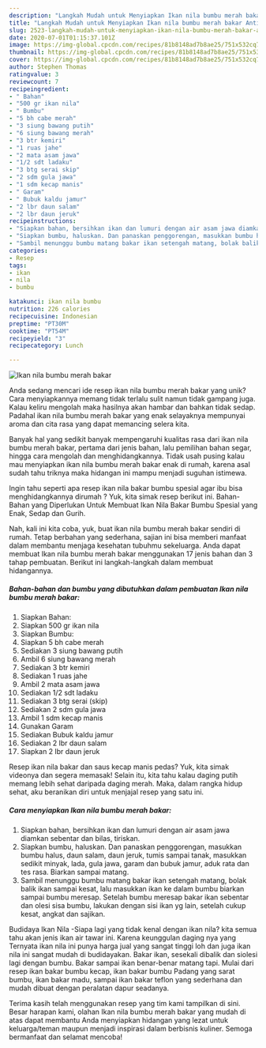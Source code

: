 ```yaml
---
description: "Langkah Mudah untuk Menyiapkan Ikan nila bumbu merah bakar Anti Gagal"
title: "Langkah Mudah untuk Menyiapkan Ikan nila bumbu merah bakar Anti Gagal"
slug: 2523-langkah-mudah-untuk-menyiapkan-ikan-nila-bumbu-merah-bakar-anti-gagal
date: 2020-07-01T01:15:37.101Z
image: https://img-global.cpcdn.com/recipes/81b8148ad7b8ae25/751x532cq70/ikan-nila-bumbu-merah-bakar-foto-resep-utama.jpg
thumbnail: https://img-global.cpcdn.com/recipes/81b8148ad7b8ae25/751x532cq70/ikan-nila-bumbu-merah-bakar-foto-resep-utama.jpg
cover: https://img-global.cpcdn.com/recipes/81b8148ad7b8ae25/751x532cq70/ikan-nila-bumbu-merah-bakar-foto-resep-utama.jpg
author: Stephen Thomas
ratingvalue: 3
reviewcount: 7
recipeingredient:
- " Bahan"
- "500 gr ikan nila"
- " Bumbu"
- "5 bh cabe merah"
- "3 siung bawang putih"
- "6 siung bawang merah"
- "3 btr kemiri"
- "1 ruas jahe"
- "2 mata asam jawa"
- "1/2 sdt ladaku"
- "3 btg serai skip"
- "2 sdm gula jawa"
- "1 sdm kecap manis"
- " Garam"
- " Bubuk kaldu jamur"
- "2 lbr daun salam"
- "2 lbr daun jeruk"
recipeinstructions:
- "Siapkan bahan, bersihkan ikan dan lumuri dengan air asam jawa diamkan sebentar dan bilas, tiriskan."
- "Siapkan bumbu, haluskan. Dan panaskan penggorengan, masukkan bumbu halus, daun salam, daun jeruk, tumis sampai tanak, masukkan sedikit minyak, lada, gula jawa, garam dan bubuk jamur, aduk rata dan tes rasa. Biarkan sampai matang."
- "Sambil menunggu bumbu matang bakar ikan setengah matang, bolak balik ikan sampai kesat, lalu masukkan ikan ke dalam bumbu biarkan sampai bumbu meresap. Setelah bumbu meresap bakar ikan sebentar dan olesi sisa bumbu, lakukan dengan sisi ikan yg lain, setelah cukup kesat, angkat dan sajikan."
categories:
- Resep
tags:
- ikan
- nila
- bumbu

katakunci: ikan nila bumbu 
nutrition: 226 calories
recipecuisine: Indonesian
preptime: "PT30M"
cooktime: "PT54M"
recipeyield: "3"
recipecategory: Lunch

---
```



![Ikan nila bumbu merah bakar](https://img-global.cpcdn.com/recipes/81b8148ad7b8ae25/751x532cq70/ikan-nila-bumbu-merah-bakar-foto-resep-utama.jpg)

Anda sedang mencari ide resep ikan nila bumbu merah bakar yang unik? Cara menyiapkannya memang tidak terlalu sulit namun tidak gampang juga. Kalau keliru mengolah maka hasilnya akan hambar dan bahkan tidak sedap. Padahal ikan nila bumbu merah bakar yang enak selayaknya mempunyai aroma dan cita rasa yang dapat memancing selera kita.

Banyak hal yang sedikit banyak mempengaruhi kualitas rasa dari ikan nila bumbu merah bakar, pertama dari jenis bahan, lalu pemilihan bahan segar, hingga cara mengolah dan menghidangkannya. Tidak usah pusing kalau mau menyiapkan ikan nila bumbu merah bakar enak di rumah, karena asal sudah tahu triknya maka hidangan ini mampu menjadi suguhan istimewa.

Ingin tahu seperti apa resep ikan nila bakar bumbu spesial agar ibu bisa menghidangkannya dirumah ? Yuk, kita simak resep berikut ini. Bahan-Bahan yang Diperlukan Untuk Membuat Ikan Nila Bakar Bumbu Spesial yang Enak, Sedap dan Gurih.


Nah, kali ini kita coba, yuk, buat ikan nila bumbu merah bakar sendiri di rumah. Tetap berbahan yang sederhana, sajian ini bisa memberi manfaat dalam membantu menjaga kesehatan tubuhmu sekeluarga. Anda dapat membuat Ikan nila bumbu merah bakar menggunakan 17 jenis bahan dan 3 tahap pembuatan. Berikut ini langkah-langkah dalam membuat hidangannya.

<!--inarticleads1-->

##### Bahan-bahan dan bumbu yang dibutuhkan dalam pembuatan Ikan nila bumbu merah bakar:

1. Siapkan  Bahan:
1. Siapkan 500 gr ikan nila
1. Siapkan  Bumbu:
1. Siapkan 5 bh cabe merah
1. Sediakan 3 siung bawang putih
1. Ambil 6 siung bawang merah
1. Sediakan 3 btr kemiri
1. Sediakan 1 ruas jahe
1. Ambil 2 mata asam jawa
1. Sediakan 1/2 sdt ladaku
1. Sediakan 3 btg serai (skip)
1. Sediakan 2 sdm gula jawa
1. Ambil 1 sdm kecap manis
1. Gunakan  Garam
1. Sediakan  Bubuk kaldu jamur
1. Sediakan 2 lbr daun salam
1. Siapkan 2 lbr daun jeruk


Resep ikan nila bakar dan saus kecap manis pedas? Yuk, kita simak videonya dan segera memasak! Selain itu, kita tahu kalau daging putih memang lebih sehat daripada daging merah. Maka, dalam rangka hidup sehat, aku beranikan diri untuk menjajal resep yang satu ini. 

<!--inarticleads2-->

##### Cara menyiapkan Ikan nila bumbu merah bakar:

1. Siapkan bahan, bersihkan ikan dan lumuri dengan air asam jawa diamkan sebentar dan bilas, tiriskan.
1. Siapkan bumbu, haluskan. Dan panaskan penggorengan, masukkan bumbu halus, daun salam, daun jeruk, tumis sampai tanak, masukkan sedikit minyak, lada, gula jawa, garam dan bubuk jamur, aduk rata dan tes rasa. Biarkan sampai matang.
1. Sambil menunggu bumbu matang bakar ikan setengah matang, bolak balik ikan sampai kesat, lalu masukkan ikan ke dalam bumbu biarkan sampai bumbu meresap. Setelah bumbu meresap bakar ikan sebentar dan olesi sisa bumbu, lakukan dengan sisi ikan yg lain, setelah cukup kesat, angkat dan sajikan.


Budidaya Ikan Nila -Siapa lagi yang tidak kenal dengan ikan nila? kita semua tahu akan jenis ikan air tawar ini. Karena keunggulan daging nya yang Ternyata ikan nila ini punya harga jual yang sangat tinggi loh dan juga ikan nila ini sangat mudah di budidayakan. Bakar ikan, sesekali dibalik dan siolesi lagi dengan bumbu. Bakar sampai ikan benar-benar matang tapi. Mulai dari resep ikan bakar bumbu kecap, ikan bakar bumbu Padang yang sarat bumbu, ikan bakar madu, sampai ikan bakar teflon yang sederhana dan mudah dibuat dengan peralatan dapur seadanya. 

Terima kasih telah menggunakan resep yang tim kami tampilkan di sini. Besar harapan kami, olahan Ikan nila bumbu merah bakar yang mudah di atas dapat membantu Anda menyiapkan hidangan yang lezat untuk keluarga/teman maupun menjadi inspirasi dalam berbisnis kuliner. Semoga bermanfaat dan selamat mencoba!
